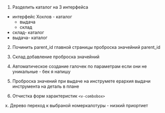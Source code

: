 1. Разделить каталог на 3 интерфейса

- интерфейс Хохлов - каталог
  - выдача
  - склад
- склад- каталог
- выдача- каталог

2. Починить parent_id главной страницы
   проброска значейний parent_id

3. Склад добавление проброска значейний

4. Автоматическое создание галочек по параметрам если они не уникальные - бек я напишу

5. Проброска значений при выдаче на инструмете
   ерархия выдачи инструмента на деталь в плане

6. Отчистка форм характеристик `<v-combobox>`

x. Дерево переход к выбраной номеркалотуры - низкий приортиет
